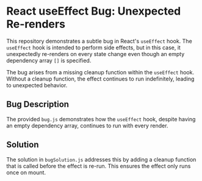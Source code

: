 # React useEffect Bug: Unexpected Re-renders

This repository demonstrates a subtle bug in React's `useEffect` hook.  The `useEffect` hook is intended to perform side effects, but in this case, it unexpectedly re-renders on every state change even though an empty dependency array `[]` is specified.

The bug arises from a missing cleanup function within the `useEffect` hook.  Without a cleanup function, the effect continues to run indefinitely, leading to unexpected behavior.

## Bug Description

The provided `bug.js` demonstrates how the `useEffect` hook, despite having an empty dependency array, continues to run with every render.

## Solution

The solution in `bugSolution.js` addresses this by adding a cleanup function that is called before the effect is re-run. This ensures the effect only runs once on mount.